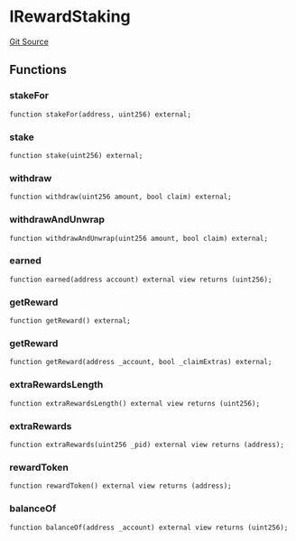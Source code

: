 # IRewardStaking
[Git Source](https://github.com/larrythecucumber321/protocol/blob/aabf2c9d4120808940fb3be9193cb66ea71ac351/contracts/plugins/assets/convex/vendor/IRewardStaking.sol)


## Functions
### stakeFor


```solidity
function stakeFor(address, uint256) external;
```

### stake


```solidity
function stake(uint256) external;
```

### withdraw


```solidity
function withdraw(uint256 amount, bool claim) external;
```

### withdrawAndUnwrap


```solidity
function withdrawAndUnwrap(uint256 amount, bool claim) external;
```

### earned


```solidity
function earned(address account) external view returns (uint256);
```

### getReward


```solidity
function getReward() external;
```

### getReward


```solidity
function getReward(address _account, bool _claimExtras) external;
```

### extraRewardsLength


```solidity
function extraRewardsLength() external view returns (uint256);
```

### extraRewards


```solidity
function extraRewards(uint256 _pid) external view returns (address);
```

### rewardToken


```solidity
function rewardToken() external view returns (address);
```

### balanceOf


```solidity
function balanceOf(address _account) external view returns (uint256);
```


